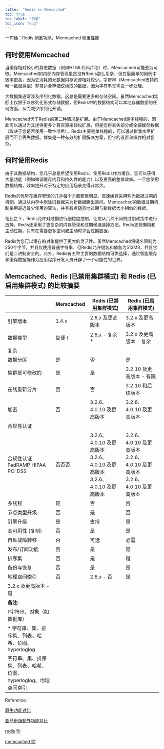 ```yaml
---
title:  "Redis vs Memcached"
toc: true
toc_label: "目录"
toc_icon: "cog"
---
```


一句话：Redis 侧重功能，Memcached 侧重性能

## 何时使用Memcached

当缓存相对较小的静态数据（例如HTML代码片段）时，Memcached可能更为可取。Memcached的内部内存管理虽然没有Redis那么复杂，但在最简单的用例中效率更高，因为它消耗的元数据内存资源相对较少。字符串（Memcached支持的唯一数据类型）非常适合存储仅读取的数据，因为字符串无需进一步处理。



大数据集通常涉及序列化数据，这总是需要更多的存储空间。虽然Memcached实际上仅限于以序列化形式存储数据，但Redis中的数据结构可以本地存储数据的任何方面，从而减少序列化开销。

Memcached优于Redis的第二种情况是扩展。由于Memcached是多线程的，因此可以通过为其提供更多计算资源来轻松扩展，但是您将丢失部分或全部缓存数据（取决于您是否使用一致性哈希）。Redis主要是单线程的，可以通过群集水平扩展而不会丢失数据。群集是一种有效的扩展解决方案，但它的设置和操作相对复杂。

## 何时使用Redis

由于其数据结构，您几乎总是希望使用Redis。使用Redis作为缓存，您可以获得大量功能（例如微调缓存内容和持久性的能力）以及更高的整体效率。一旦您使用数据结构，效率提升对于特定的应用场景变得非常大。

Redis的优势在缓存管理的几乎每个方面都很明显。高速缓存采用称为数据过期的机制，通过从内存中删除旧数据来为新数据腾出空间。Memcached的数据过期机制采用最近最少使用的算法，并且有点随意地过期与新数据大小相似的数据。



相比之下，Redis允许对过期进行细粒度控制，让您从六种不同的过期政策中进行选择。Redis还采用了更复杂的内存管理和过期候选选择方法。Redis支持懒惰和主动过期，只有在需要更多空间或主动时才会过期数据。 

Redis为您可以缓存的对象提供了更大的灵活性。虽然Memcached将键名限制为250个字节，并且仅使用普通字符串，但Redis允许键名和值各为512MB，并且它们是二进制安全的。此外，Redis有五种主要的数据结构可供选择，通过智能缓存和缓存数据操作为应用程序开发人员开辟了一个可能性的世界。

## Memcached、Redis (已禁用集群模式) 和 Redis (已启用集群模式) 的比较摘要

|                                                              | Memcached | Redis (已禁用集群模式)                                       | Redis (已启用集群模式)                                       |
| ------------------------------------------------------------ | --------- | ------------------------------------------------------------ | ------------------------------------------------------------ |
| 引擎版本                                                     | 1.4.x     | 2.8.x 及更高版本                                             | 3.2.x 及更高版本                                             |
| 数据类型                                                     | 简便 ‡    | 2.8.x - 复杂 *                                               | 3.2.x 及更高版本 - 复杂                                      |
| 复杂                                                         |           |                                                              |                                                              |
| 数据分区                                                     | 是        | 否                                                           | 是                                                           |
| 集群是可修改的                                               | 是        | 是                                                           | 3.2.10 及更高版本 - 有限                                     |
| 在线重新分片                                                 | 否        | 否                                                           | 3.2.10 和后续版本                                            |
| 加密                                                         | 否        | 3.2.6、4.0.10 及更高版本                                     | 3.2.6、4.0.10 及更高版本                                     |
| 合规性认证                                                   |           |                                                              |                                                              |
| 合规性认证    FedRAMP    HIPAA    PCI DSS                    | 否否否    | 3.2.6、4.0.10 及更高版本3.2.6、4.0.10 及更高版本3.2.6、4.0.10 及更高版本 | 3.2.6、4.0.10 及更高版本3.2.6、4.0.10 及更高版本3.2.6、4.0.10 及更高版本 |
| 多线程                                                       | 是        | 否                                                           | 否                                                           |
| 节点类型升级                                                 | 否        | 是                                                           | 否                                                           |
| 引擎升级                                                     | 是        | 支持                                                         | 是                                                           |
| 高可用性 (复制)                                              | 否        | 是                                                           | 是                                                           |
| 自动故障转移                                                 | 否        | 可选                                                         | 必需                                                         |
| 发布/订阅功能                                                | 否        | 是                                                           | 是                                                           |
| 排序集                                                       | 否        | 是                                                           | 是                                                           |
| 备份与恢复                                                   | 否        | 是                                                           | 是                                                           |
| 地理空间索引                                                 | 否        | 2.8.x - 否                                                   | 是                                                           |
| 3.2.x 及更高版本 - 是                                        |           |                                                              |                                                              |
| **备注:**                                                    |           |                                                              |                                                              |
| ‡字符串、对象（如数据库）                                    |           |                                                              |                                                              |
| * 字符串、集、排序集、列表、哈希、位图、hyperloglog          |           |                                                              |                                                              |
| 字符串、集、排序集、列表、哈希、位图、hyperloglog、地理空间索引 |           |                                                              |                                                              |

Reference:

[原生功能对比](https://aws.amazon.com/cn/elasticache/redis-vs-memcached/)

[亚马逊版额外功能对比](https://docs.aws.amazon.com/zh_cn/AmazonElastiCache/latest/mem-ug/SelectEngine.html)

[redis 吹](https://www.infoworld.com/article/3063161/nosql/why-redis-beats-memcached-for-caching.html)

[memcached 吹](https://www.cloudvps.com/helpcenter/knowledgebase/linux-vps-configuration/use-memcached-improve-database-performance)
